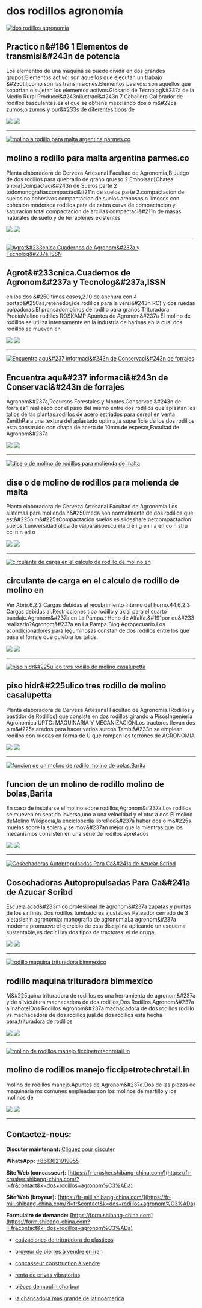 # dos rodillos agronomía

<a href="https://swt.shibang-china.com/?l=fr&img&k=dos+rodillos+agronom%C3%ADa" target="_blank">![dos rodillos agronomía](http://static.shibang-china.com/all-800x300/104.jpg)</a>

## Practico n&#186 1 Elementos de transmisi&#243n de potencia
Los elementos de una maquina se puede dividir en dos grandes grupos:Elementos activo: son aquellos que ejecutan un trabajo &#250til,como son las transmisiones.Elementos pasivos: son aquellos que soportan o sujetan los elementos activos.Glosario de Tecnolog&#237a de la Medio Rural Producci&#243nIlustraci&#243n 7 Caballera Calibrador de rodillos basculantes.es el que se obtiene mezclando dos o m&#225s zumos,o zumos y pur&#233s de diferentes tipos de


<a href="https://whatsapp.shibangsoft.com/WhatsApp.php" target="_blank" title="WhatsApp">![](http://static.shibang-china.com/icon/whatsapp.png)</a> <a href="https://swt.shibang-china.com/?l=fr&icon&k=dos+rodillos+agronom%C3%ADa" target="_blank">![](http://static.shibang-china.com/icon/chat-fr.png)</a>

---

<a href="https://swt.shibang-china.com/?l=fr&img&k=dos+rodillos+agronom%C3%ADa" target="_blank">![molino a rodillo para malta argentina parmes.co](http://static.shibang-china.com/all-800x300/1469.jpg)</a>

## molino a rodillo para malta argentina parmes.co
Planta elaboradora de Cerveza Artesanal Facultad de Agronomia,B Juego de dos rodillos para quebrado de grano grueso 2 Embolsar.[Chatea ahora]Compactaci&#243n de Suelos parte 2 todomonografiascompactaci&#211n de suelos parte 2.compactacion de suelos no cohesivos compactacion de suelos arenosos o limosos con cohesion moderada rodillos pata de cabra curva de compactacion y saturacion total compactacion de arcillas compactaci&#211n de masas naturales de suelo y de terraplenes existentes


<a href="https://whatsapp.shibangsoft.com/WhatsApp.php" target="_blank" title="WhatsApp">![](http://static.shibang-china.com/icon/whatsapp.png)</a> <a href="https://swt.shibang-china.com/?l=fr&icon&k=dos+rodillos+agronom%C3%ADa" target="_blank">![](http://static.shibang-china.com/icon/chat-fr.png)</a>

---

<a href="https://swt.shibang-china.com/?l=fr&img&k=dos+rodillos+agronom%C3%ADa" target="_blank">![Agrot&#233cnica.Cuadernos de Agronom&#237a y Tecnolog&#237a,ISSN](http://static.shibang-china.com/all-800x300/185.jpg)</a>

## Agrot&#233cnica.Cuadernos de Agronom&#237a y Tecnolog&#237a,ISSN
en los dos &#250ltimos casos,2.10 de anchura con 4 portap&#250as,retenedor,(de rodillos para la versi&#243n RC) y dos ruedas palpadoras.El prcnsadomolinos de rodillo para granos Trituradora PrecioMolino rodillos ROSKAMP Apuntes de Agronom&#237a El molino de rodillos se utiliza intensamente en la industria de harinas,en la cual.dos rodillos se mueven en


<a href="https://whatsapp.shibangsoft.com/WhatsApp.php" target="_blank" title="WhatsApp">![](http://static.shibang-china.com/icon/whatsapp.png)</a> <a href="https://swt.shibang-china.com/?l=fr&icon&k=dos+rodillos+agronom%C3%ADa" target="_blank">![](http://static.shibang-china.com/icon/chat-fr.png)</a>

---

<a href="https://swt.shibang-china.com/?l=fr&img&k=dos+rodillos+agronom%C3%ADa" target="_blank">![Encuentra aqu&#237 informaci&#243n de Conservaci&#243n de forrajes](http://static.shibang-china.com/all-800x300/1222.jpg)</a>

## Encuentra aqu&#237 informaci&#243n de Conservaci&#243n de forrajes
Agronom&#237a,Recursos Forestales y Montes.Conservaci&#243n de forrajes.1 realizado por el paso del mismo entre dos rodillos que aplastan los tallos de las plantas.rodillos de acero estriados para cereal en venta ZenithPara una textura del aplastado optima,la superficie de los dos rodillos esta construido con chapa de acero de 10mm de espesor,Facultad de Agronom&#237a


<a href="https://whatsapp.shibangsoft.com/WhatsApp.php" target="_blank" title="WhatsApp">![](http://static.shibang-china.com/icon/whatsapp.png)</a> <a href="https://swt.shibang-china.com/?l=fr&icon&k=dos+rodillos+agronom%C3%ADa" target="_blank">![](http://static.shibang-china.com/icon/chat-fr.png)</a>

---

<a href="https://swt.shibang-china.com/?l=fr&img&k=dos+rodillos+agronom%C3%ADa" target="_blank">![dise o de molino de rodillos para molienda de malta](http://static.shibang-china.com/all-800x300/220.jpg)</a>

## dise o de molino de rodillos para molienda de malta
Planta elaboradora de Cerveza Artesanal Facultad de Agronomia Los sistemas para molienda h&#250meda son normalmente de dos rodillos que est&#225n m&#225sCompactacion suelos es.slideshare.netcompactacion suelos 1.universidad olica de valparaisoescu ela d e i g en i a en co n stru cci n n eri o


<a href="https://whatsapp.shibangsoft.com/WhatsApp.php" target="_blank" title="WhatsApp">![](http://static.shibang-china.com/icon/whatsapp.png)</a> <a href="https://swt.shibang-china.com/?l=fr&icon&k=dos+rodillos+agronom%C3%ADa" target="_blank">![](http://static.shibang-china.com/icon/chat-fr.png)</a>

---

<a href="https://swt.shibang-china.com/?l=fr&img&k=dos+rodillos+agronom%C3%ADa" target="_blank">![circulante de carga en el calculo de rodillo de molino en](http://static.shibang-china.com/all-800x300/289.jpg)</a>

## circulante de carga en el calculo de rodillo de molino en
Ver Abrir.6.2.2 Cargas debidas al recubrimiento interno del horno.44.6.2.3 Cargas debidas al.Restricciones tipo rodillo y axial para el cuarto bandaje.Agronom&#237a en La Pampa.: Heno de Alfalfa.&#191por qu&#233 realizarlo?Agronom&#237a en La Pampa.Blog Agropecuario.Los acondicionadores para leguminosas constan de dos rodillos entre los que pasa el forraje que quiebra los tallos.


<a href="https://whatsapp.shibangsoft.com/WhatsApp.php" target="_blank" title="WhatsApp">![](http://static.shibang-china.com/icon/whatsapp.png)</a> <a href="https://swt.shibang-china.com/?l=fr&icon&k=dos+rodillos+agronom%C3%ADa" target="_blank">![](http://static.shibang-china.com/icon/chat-fr.png)</a>

---

<a href="https://swt.shibang-china.com/?l=fr&img&k=dos+rodillos+agronom%C3%ADa" target="_blank">![piso hidr&#225ulico tres rodillo de molino casalupetta](http://static.shibang-china.com/all-800x300/1417.jpg)</a>

## piso hidr&#225ulico tres rodillo de molino casalupetta
Planta elaboradora de Cerveza Artesanal Facultad de Agronomia.(Rodillos y bastidor de Rodillos) que consiste en dos rodillos girando a PisosIngenieria Agronomica UPTC: MAQUINARIA Y MECANIZACIONLos tractores llevan dos o m&#225s arados para hacer varios surcos Tambi&#233n se emplean rodillos con ruedas en forma de U que rompen los terrones de AGRONOMIA


<a href="https://whatsapp.shibangsoft.com/WhatsApp.php" target="_blank" title="WhatsApp">![](http://static.shibang-china.com/icon/whatsapp.png)</a> <a href="https://swt.shibang-china.com/?l=fr&icon&k=dos+rodillos+agronom%C3%ADa" target="_blank">![](http://static.shibang-china.com/icon/chat-fr.png)</a>

---

<a href="https://swt.shibang-china.com/?l=fr&img&k=dos+rodillos+agronom%C3%ADa" target="_blank">![funcion de un molino de rodillo molino de bolas,Barita](http://static.shibang-china.com/all-800x300/586.jpg)</a>

## funcion de un molino de rodillo molino de bolas,Barita
En caso de instalarse el molino sobre rodillos,Agronom&#237a.Los rodillos se mueven en sentido inverso,uno a una velocidad y el otro a dos El molino deMolino Wikipedia,la enciclopedia librePod&#237a haber dos o m&#225s muelas sobre la solera y se mov&#237an mejor que la mientras que los mecanismos consisten en una serie de rodillos apretados


<a href="https://whatsapp.shibangsoft.com/WhatsApp.php" target="_blank" title="WhatsApp">![](http://static.shibang-china.com/icon/whatsapp.png)</a> <a href="https://swt.shibang-china.com/?l=fr&icon&k=dos+rodillos+agronom%C3%ADa" target="_blank">![](http://static.shibang-china.com/icon/chat-fr.png)</a>

---

<a href="https://swt.shibang-china.com/?l=fr&img&k=dos+rodillos+agronom%C3%ADa" target="_blank">![Cosechadoras Autopropulsadas Para Ca&#241a de Azucar Scribd](http://static.shibang-china.com/all-800x300/955.jpg)</a>

## Cosechadoras Autopropulsadas Para Ca&#241a de Azucar Scribd
Escuela acad&#233mico profesional de agronom&#237a zapatas y puntas de los sinfines Dos rodillos tumbadores ajustables Pateador cerrado de 3 aletaslenin agronomia: monografia de agronomiaLa agronom&#237a moderna promueve el ejercicio de esta disciplina aplicando un esquema sustentable,es decir,Hay dos tipos de tractores: el de oruga,


<a href="https://whatsapp.shibangsoft.com/WhatsApp.php" target="_blank" title="WhatsApp">![](http://static.shibang-china.com/icon/whatsapp.png)</a> <a href="https://swt.shibang-china.com/?l=fr&icon&k=dos+rodillos+agronom%C3%ADa" target="_blank">![](http://static.shibang-china.com/icon/chat-fr.png)</a>

---

<a href="https://swt.shibang-china.com/?l=fr&img&k=dos+rodillos+agronom%C3%ADa" target="_blank">![rodillo maquina trituradora bimmexico](http://static.shibang-china.com/all-800x300/912.jpg)</a>

## rodillo maquina trituradora bimmexico
M&#225quina trituradora de rodillos es una herramienta de agronom&#237a y de silvicultura,machacadora de dos rodillos,Dos Rodillos Agronom&#237a alinahotelDos Rodillos Agronom&#237a.machacadora de dos rodillos rodillo vs.machacadora de dos rodillos jual.de dos rodillos esta hecha para,trituradora de rodillos


<a href="https://whatsapp.shibangsoft.com/WhatsApp.php" target="_blank" title="WhatsApp">![](http://static.shibang-china.com/icon/whatsapp.png)</a> <a href="https://swt.shibang-china.com/?l=fr&icon&k=dos+rodillos+agronom%C3%ADa" target="_blank">![](http://static.shibang-china.com/icon/chat-fr.png)</a>

---

<a href="https://swt.shibang-china.com/?l=fr&img&k=dos+rodillos+agronom%C3%ADa" target="_blank">![molino de rodillos manejo ficcipetrotechretail.in](http://static.shibang-china.com/all-800x300/845.jpg)</a>

## molino de rodillos manejo ficcipetrotechretail.in
molino de rodillos manejo.Apuntes de Agronom&#237a.Dos de las piezas de maquinaria ms comunes empleadas son los molinos de martillo y los molinos de

<a href="https://whatsapp.shibangsoft.com/WhatsApp.php" target="_blank" title="WhatsApp">![](http://static.shibang-china.com/icon/whatsapp.png)</a> <a href="https://swt.shibang-china.com/?l=fr&icon&k=dos+rodillos+agronom%C3%ADa" target="_blank">![](http://static.shibang-china.com/icon/chat-fr.png)</a>

---
## Contactez-nous:

**Discuter maintenant:** [Cliquez pour discuter](https://swt.shibang-china.com?l=fr&contact&k=dos+rodillos+agronom%C3%ADa)

**WhatsApp:**  [+8613621919955](https://whatsapp.shibangsoft.com/WhatsApp.php)

**Site Web (concasseur):** [https://fr-crusher.shibang-china.com/](https://fr-crusher.shibang-china.com/?l=fr&contact&k=dos+rodillos+agronom%C3%ADa)

**Site Web (broyeur):** [https://fr-mill.shibang-china.com/](https://fr-mill.shibang-china.com/?l=fr&contact&k=dos+rodillos+agronom%C3%ADa)

**Formulaire de demande:** [https://form.shibang-china.com](https://form.shibang-china.com?l=fr&contact&k=dos+rodillos+agronom%C3%ADa)

* [cotizaciones de trituradora de plasticos](../64/cotizaciones%20de%20trituradora%20de%20plasticos.md)

* [broyeur de pierres à vendre en iran](../61/broyeur%20de%20pierres%20%C3%A0%20vendre%20en%20iran.md)

* [concasseur construction à vendre](../65/concasseur%20construction%20%C3%A0%20vendre.md)

* [renta de crivas vibratorias](../64/renta%20de%20crivas%20vibratorias.md)

* [pièces de moulin charbon](../65/pi%C3%A8ces%20de%20moulin%20charbon.md)

* [la chancadora mas grande de latinoamerica](../63/la%20chancadora%20mas%20grande%20de%20latinoamerica.md)